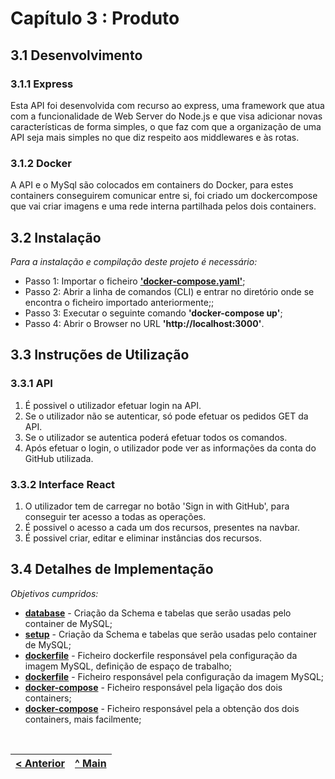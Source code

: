# Capítulo 3 : Produto

## 3.1 Desenvolvimento

### 3.1.1 Express

Esta API foi desenvolvida com recurso ao express, uma framework que atua com a funcionalidade de Web Server do Node.js e que visa adicionar novas características de forma simples, o que faz com que a organização de uma API seja mais simples no que diz respeito aos middlewares e às rotas.


### 3.1.2 Docker

A API e o MySql são colocados em containers do Docker, para estes containers conseguirem comunicar entre si, foi criado um dockercompose que vai criar imagens e uma rede interna partilhada pelos dois containers.


## 3.2 Instalação

_Para a instalação e compilação deste projeto é necessário:_

* Passo 1: Importar o ficheiro **['docker-compose.yaml'](../docker-compose.yaml)**;
* Passo 2: Abrir a linha de comandos (CLI) e entrar no diretório onde se encontra o ficheiro importado anteriormente;; 
* Passo 3: Executar o seguinte comando **'docker-compose up'**;
* Passo 4: Abrir o Browser no URL **'http://localhost:3000'**.


## 3.3 Instruções de Utilização

### 3.3.1 API

1. É possivel o utilizador efetuar login na API.
2. Se o utilizador não se autenticar, só pode efetuar os pedidos GET da API.
3. Se o utilizador se autentica poderá efetuar todos os comandos.
4. Após efetuar o login, o utilizador pode ver as informações da conta do GitHub utilizada.


### 3.3.2 Interface React

1. O utilizador tem de carregar no botão 'Sign in with GitHub', para conseguir ter acesso a todas as operações.
2. É possivel o acesso a cada um dos recursos, presentes na navbar.
3. É possivel criar, editar e eliminar instâncias dos recursos.


## 3.4 Detalhes de Implementação

_Objetivos cumpridos:_
* **[database](parte2/api/db/database.sql)** - Criação da Schema e tabelas que serão usadas pelo container de MySQL;
* **[setup](parte2/api/db/setup.sh)** - Criação da Schema e tabelas que serão usadas pelo container de MySQL;
* **[dockerfile](parte2/api/dockerfile.mysql)** - Ficheiro dockerfile responsável pela configuração da imagem MySQL, definição de espaço de trabalho;
* **[dockerfile](parte2/api/dockerfile)** - Ficheiro responsável pela configuração da imagem MySQL;
* **[docker-compose](parte2/api/docker-compose.yml)** - Ficheiro responsável pela ligação dos dois containers;
* **[docker-compose](parte2/docker-compose.yaml)** - Ficheiro responsável pela a obtenção dos dois containers, mais facilmente;

<br>

[< Anterior](c2.md) | [^ Main](../) 
:--- | :---: 